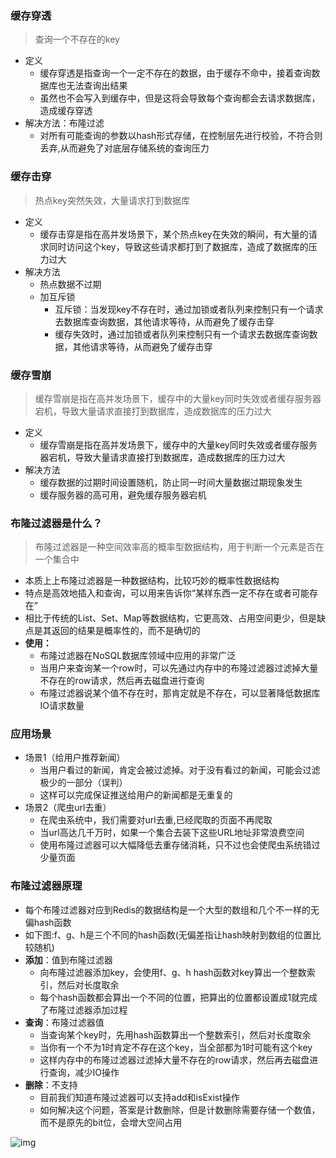 ### 缓存穿透

> 查询一个不存在的key

- 定义
  - 缓存穿透是指查询一个一定不存在的数据，由于缓存不命中，接着查询数据库也无法查询出结果
  - 虽然也不会写入到缓存中，但是这将会导致每个查询都会去请求数据库，造成缓存穿透
- 解决方法：布隆过滤
  - 对所有可能查询的参数以hash形式存储，在控制层先进行校验，不符合则丢弃,从而避免了对底层存储系统的查询压力

### 缓存击穿

>热点key突然失效，大量请求打到数据库

- 定义
  - 缓存击穿是指在高并发场景下，某个热点key在失效的瞬间，有大量的请求同时访问这个key，导致这些请求都打到了数据库，造成了数据库的压力过大
- 解决方法
  - 热点数据不过期
  - 加互斥锁
    - 互斥锁：当发现key不存在时，通过加锁或者队列来控制只有一个请求去数据库查询数据，其他请求等待，从而避免了缓存击穿
    - 缓存失效时，通过加锁或者队列来控制只有一个请求去数据库查询数据，其他请求等待，从而避免了缓存击穿 

### 缓存雪崩

> 缓存雪崩是指在高并发场景下，缓存中的大量key同时失效或者缓存服务器宕机，导致大量请求直接打到数据库，造成数据库的压力过大

- 定义
  - 缓存雪崩是指在高并发场景下，缓存中的大量key同时失效或者缓存服务器宕机，导致大量请求直接打到数据库，造成数据库的压力过大
- 解决方法
  - 缓存数据的过期时间设置随机，防止同一时间大量数据过期现象发生
  - 缓存服务器的高可用，避免缓存服务器宕机

### 布隆过滤器是什么？

> 布隆过滤器是一种空间效率高的概率型数据结构，用于判断一个元素是否在一个集合中

- 本质上上布隆过滤器是一种数据结构，比较巧妙的概率性数据结构
- 特点是高效地插入和查询，可以用来告诉你“某样东西一定不存在或者可能存在”
- 相比于传统的List、Set、Map等数据结构，它更高效、占用空间更少，但是缺点是其返回的结果是概率性的，而不是确切的
- **使用：**
  - 布隆过滤器在NoSQL数据库领域中应用的非常广泛
  - 当用户来查询某一个row时，可以先通过内存中的布隆过滤器过滤掉大量不存在的row请求，然后再去磁盘进行查询
  - 布隆过滤器说某个值不存在时，那肯定就是不存在，可以显著降低数据库IO请求数量

### 应用场景

- 场景1（给用户推荐新闻）
  - 当用户看过的新闻，肯定会被过滤掉。对于没有看过的新闻，可能会过滤极少的一部分（误判）
  - 这样可以完成保证推送给用户的新闻都是无重复的
- 场景2（爬虫url去重）
  - 在爬虫系统中，我们需要对url去重,已经爬取的页面不再爬取
  - 当url高达几千万时，如果一个集合去装下这些URL地址非常浪费空间
  - 使用布隆过滤器可以大幅降低去重存储消耗，只不过也会使爬虫系统错过少量页面

### 布隆过滤器原理
- 每个布隆过滤器对应到Redis的数据结构是一个大型的数组和几个不一样的无偏hash函数
- 如下图:f、g、h是三个不同的hash函数(无偏差指让hash映射到数组的位置比较随机)
- **添加**：值到布隆过滤器
  - 向布隆过滤器添加key，会使用f、g、h hash函数对key算出一个整数索引，然后对长度取余
  - 每个hash函数都会算出一个不同的位置，把算出的位置都设置成1就完成了布隆过滤器添加过程
- **查询**：布隆过滤器值
  - 当查询某个key时，先用hash函数算出一个整数索引，然后对长度取余
  - 当你有一个不为1时肯定不存在这个key，当全部都为1时可能有这个key
  - 这样内存中的布隆过滤器过滤掉大量不存在的row请求，然后再去磁盘进行查询，减少IO操作
- **删除**：不支持
  - 目前我们知道布隆过滤器可以支持add和isExist操作
  - 如何解决这个问题，答案是计数删除，但是计数删除需要存储一个数值，而不是原先的bit位，会增大空间占用

![img](http://v5blog.cn/assets/img/image-20210119145653913.4f59f4b2.png)